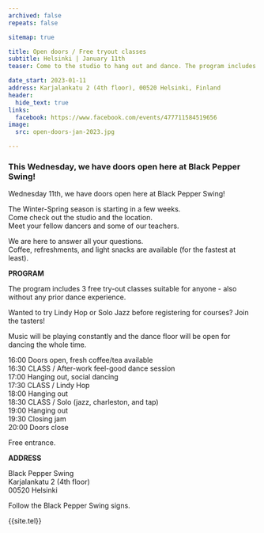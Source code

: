 ```yaml
---
archived: false
repeats: false

sitemap: true

title: Open doors / Free tryout classes
subtitle: Helsinki | January 11th
teaser: Come to the studio to hang out and dance. The program includes 3 free taster classes suitable for anyone - also without any prior dance experience.

date_start: 2023-01-11
address: Karjalankatu 2 (4th floor), 00520 Helsinki, Finland
header:
  hide_text: true
links:
  facebook: https://www.facebook.com/events/477711584519656
image:
  src: open-doors-jan-2023.jpg

---
```


### This Wednesday, we have doors open here at Black Pepper Swing!

Wednesday 11th,
we have doors open here at Black Pepper Swing!

The Winter-Spring season is starting in a few weeks.  
Come check out the studio and the location.  
Meet your fellow dancers and some of our teachers.  

We are here to answer all your questions.  
Coffee, refreshments, and light snacks are available (for the fastest at least).

**PROGRAM**

The program includes 3 free try-out classes suitable for anyone - also without any prior dance experience.

Wanted to try Lindy Hop or Solo Jazz before registering for courses? Join the tasters!

Music will be playing constantly and the dance floor will be open for dancing the whole time.

16:00 Doors open, fresh coffee/tea available  
16:30 CLASS / After-work feel-good dance session  
17:00 Hanging out, social dancing  
17:30 CLASS / Lindy Hop  
18:00 Hanging out  
18:30 CLASS / Solo (jazz, charleston, and tap)  
19:00 Hanging out  
19:30 Closing jam  
20:00 Doors close  

Free entrance.

**ADDRESS**

Black Pepper Swing  
Karjalankatu 2 (4th floor)  
00520 Helsinki  

Follow the Black Pepper Swing signs.

{{site.tel}}
